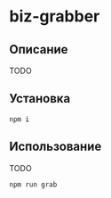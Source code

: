 # biz-grabber

## Описание

TODO

## Установка

```shell
npm i
```

## Использование

TODO

```shell
npm run grab
```
